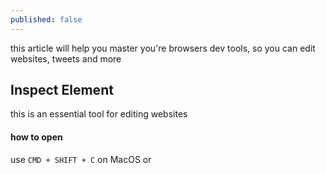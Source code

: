 ```yaml
---
published: false
---
```


this article will help you master you're browsers dev tools, so you can edit websites, tweets and more


## Inspect Element
this is an essential tool for editing websites
#### how to open
use `CMD + SHIFT + C` on MacOS or 
